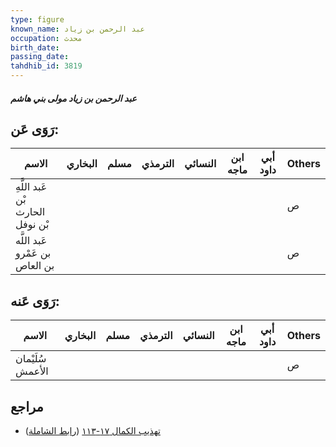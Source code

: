 ```yaml
---
type: figure
known_name: عبد الرحمن بن زياد
occupation: محدث
birth_date:
passing_date:
tahdhib_id: 3819
---
```

##### عبد الرحمن بن زياد مولى بني هاشم

## رَوَى عَن:
| الاسم                            | البخاري | مسلم | الترمذي | النسائي | ابن ماجه | أبي داود | Others |
| -------------------------------- | ------- | ---- | ------- | ------- | -------- | -------- | ------ |
| عَبد اللَّهِ بْن الحارث بْن نوفل |         |      |         |         |          |          | ص      |
| عَبد اللَّه بن عَمْرو بن العاص   |         |      |         |         |          |          | ص      |
## رَوَى عَنه:
| الاسم            | البخاري | مسلم | الترمذي | النسائي | ابن ماجه | أبي داود | Others |
| ---------------- | ------- | ---- | ------- | ------- | -------- | -------- | ------ |
| سُلَيْمان الأعمش |         |      |         |         |          |          | ص      |
## مراجع
- [تهذيب الكمال ١٧-١١٣](obsidian://open?vault=Tahdhib-al-Kamal&file=Figures/٣٨١٩-عبد%20الرحمن%20بن%20زياد%20مولى%20بني%20هاشم) ([رابط الشاملة](https://shamela.ws/book/3722/8663))